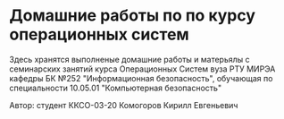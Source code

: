 # Домашние работы по по курсу операционных систем

Здесь хранятся выполненые домашние работы и матерьялы с семинарских занятий курса Операционных Систем вуза РТУ МИРЭА кафедры БК №252 "Информационная безопасность", обучающая по специальности 10.05.01 "Компьютерная безопасность"

Автор: студент ККСО-03-20 Комогоров Кирилл Евгеньевич
